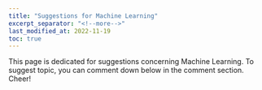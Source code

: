 ```yaml
---
title: "Suggestions for Machine Learning"
excerpt_separator: "<!--more-->"
last_modified_at: 2022-11-19
toc: true
---
```

This page is dedicated for suggestions concerning Machine Learning. To suggest topic, you can comment down below in the comment section. Cheer!
